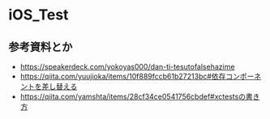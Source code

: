 # iOS_Test
## 参考資料とか
- https://speakerdeck.com/yokoyas000/dan-ti-tesutofalsehazime
- https://qiita.com/yuujioka/items/10f889fccb61b27213bc#依存コンポーネントを差し替える
- https://qiita.com/yamshta/items/28cf34ce0541756cbdef#xctestsの書き方
